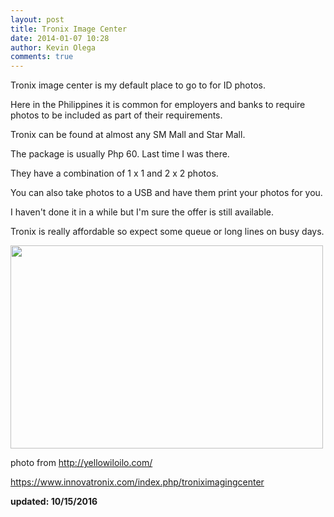 ```yaml
---
layout: post
title: Tronix Image Center
date: 2014-01-07 10:28
author: Kevin Olega
comments: true
---
```

Tronix image center is my default place to go to for ID photos.

Here in the Philippines it is common for employers and banks to require photos to be included as part of their requirements.

Tronix can be found at almost any SM Mall and Star Mall.

The package is usually Php 60. Last time I was there.

They have a combination of 1 x 1 and 2 x 2 photos.

You can also take photos to a USB and have them print your photos for you. 

I haven't done it in a while but I'm sure the offer is still available.

Tronix is really affordable so expect some queue or long lines on busy days.

<img class="alignnone" alt="" src="http://yellowiloilo.com/wp-content/uploads/2012/03/tronix-imaging-center-500x325.jpg" width="500" height="325" />

photo from <a href="http://yellowiloilo.com/">http://yellowiloilo.com/</a>

<a href="https://www.innovatronix.com/index.php/troniximagingcenter">https://www.innovatronix.com/index.php/troniximagingcenter</a>

**updated: 10/15/2016**
